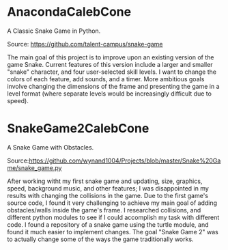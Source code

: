 # AnacondaCalebCone
A Classic Snake Game in Python.

Source: https://github.com/talent-campus/snake-game

The main goal of this project is to improve upon an existing version of the game Snake. Current features of this version include a larger and smaller "snake" character, and four user-selected skill levels. I want to change the colors of each feature, add sounds, and a timer. More ambitious goals involve changing the dimensions of the frame and presenting the game in a level format (where separate levels would be increasingly difficult due to speed). 

# SnakeGame2CalebCone 
A Snake Game with Obstacles.

Source:https://github.com/wynand1004/Projects/blob/master/Snake%20Game/snake_game.py

After working witht my first snake game and updating, size, graphics, speed, background music, and other features; I was disappointed in my results with changing the collisions in the game. Due to the first game's source code, I found it very challenging to achieve my main goal of adding obstacles/walls inside the game's frame. I researched collisions, and different python modules to see if I could accomplish my task with different code. I found a repository of a snake game using the turtle module, and found it much easier to implement changes. The goal "Snake Game 2" was to actually change some of the ways the game traditionally works.
